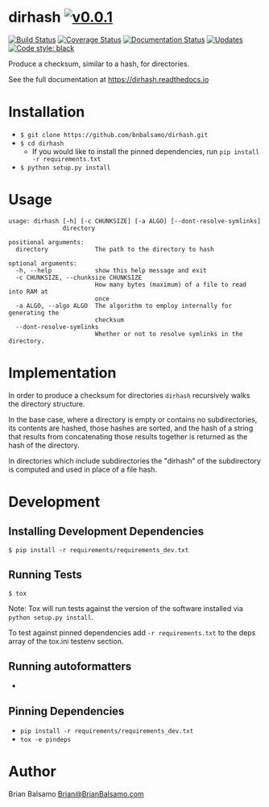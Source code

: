 # dirhash [![v0.0.1](https://img.shields.io/badge/version-0.0.1-blue.svg)](https://github.com/bnbalsamo/dirhash/releases)

[![Build Status](https://travis-ci.org/bnbalsamo/dirhash.svg?branch=master)](https://travis-ci.org/bnbalsamo/dirhash) [![Coverage Status](https://coveralls.io/repos/github/bnbalsamo/dirhash/badge.svg?branch=master)](https://coveralls.io/github/bnbalsamo/dirhash?branch=master) [![Documentation Status](https://readthedocs.org/projects/dirhash/badge/?version=latest)](http://dirhash.readthedocs.io/en/latest/?badge=latest) [![Updates](https://pyup.io/repos/github/bnbalsamo/dirhash/shield.svg)](https://pyup.io/repos/github/bnbalsamo/dirhash/) [![Code style: black](https://img.shields.io/badge/code%20style-black-000000.svg)](https://github.com/ambv/black)

Produce a checksum, similar to a hash, for directories.

See the full documentation at https://dirhash.readthedocs.io

# Installation
- ```$ git clone https://github.com/bnbalsamo/dirhash.git```
- ```$ cd dirhash```
    - If you would like to install the pinned dependencies, run ```pip install -r requirements.txt```
- ```$ python setup.py install```

# Usage
```
usage: dirhash [-h] [-c CHUNKSIZE] [-a ALGO] [--dont-resolve-symlinks]
               directory

positional arguments:
  directory             The path to the directory to hash

optional arguments:
  -h, --help            show this help message and exit
  -c CHUNKSIZE, --chunksize CHUNKSIZE
                        How many bytes (maximum) of a file to read into RAM at
                        once
  -a ALGO, --algo ALGO  The algorithm to employ internally for generating the
                        checksum
  --dont-resolve-symlinks
                        Whether or not to resolve symlinks in the directory.
```

# Implementation

In order to produce a checksum for directories `dirhash` recursively walks
the directory structure.

In the base case, where a directory is empty or
contains no subdirectories, its contents are hashed, those hashes are
sorted, and the hash of a string that results from concatenating those
results together is returned as the hash of the directory.

In directories which include subdirectories the "dirhash" of the
subdirectory is computed and used in place of a file hash.

# Development

## Installing Development Dependencies

```
$ pip install -r requirements/requirements_dev.txt
```

## Running Tests
```
$ tox
```
Note: Tox will run tests against the version of the software installed via ```python setup.py install```.

To test against pinned dependencies add ```-r requirements.txt``` to the deps array of the tox.ini testenv
section.

## Running autoformatters

- ```tox -e run_black,run_isort

## Pinning Dependencies
- ```pip install -r requirements/requirements_dev.txt```
- ```tox -e pindeps```

# Author
Brian Balsamo <Brian@BrianBalsamo.com>
